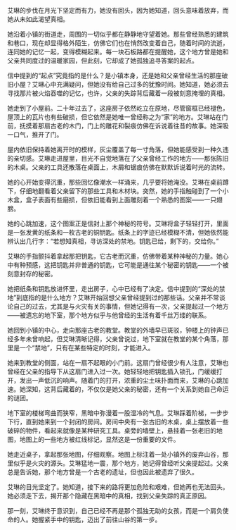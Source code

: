 艾琳的步伐在月光下坚定而有力，她没有回头，因为她知道，回头意味着放弃，而她从未如此渴望真相。

她沿着小镇的街道走，周围的一切似乎都在静静地守望着她。那些曾经熟悉的建筑和巷口，现在却显得格外陌生，仿佛它们也在悄然改变着自己，随着时间的流逝，连同她的记忆一起，变得模糊起来。每一块石板路都在提醒她，这个地方曾是她和父亲共同度过的温暖家园，但此刻，它却成了她孤独追寻答案的起点。

信中提到的“起点”究竟指的是什么？是小镇本身，还是她和父亲曾经生活的那座破旧小屋？艾琳心中充满疑问，但她没有给自己过多的犹豫时间。她知道，她必须去寻找那片被火焰吞噬的记忆，也许，父亲的失踪背后藏着一段被刻意掩埋的真相。

她走到了小屋前。二十年过去了，这座房子依然屹立在原地，尽管窗框已经褪色，屋顶上的瓦片也有些破损，但它依然是她唯一曾经称之为“家”的地方。艾琳站在门前，抚摸着那扇古老的木门，门上的雕花和裂痕仿佛在诉说着往昔的故事。她深吸一口气，推开了门。

屋内依旧保持着她离开时的模样，灰尘覆盖了每一寸角落，但她能感受到一种久违的亲切感。艾琳走进屋里，目光不自觉地落在了父亲曾经工作的地方——那张陈旧的木桌。父亲的工具还散落在桌面上，木屑和锯痕仿佛在默默诉说着时光的流转。

她的心开始变得沉重，那些回忆像潮水一样涌来，几乎要将她淹没。艾琳在桌前蹲下，仔细地翻看着父亲留下的那些工具和木材块。突然，她的手指触碰到了一个小木盒，盒子表面有些磨损，但依旧能看到上面雕刻着一个熟悉的图案——一只翅膀。

她的心跳加速，这个图案正是信封上那个神秘的符号。艾琳将盒子轻轻打开，里面是一张发黄的纸条和一枚古老的铜钥匙。纸条上的字迹已经模糊不清，但她依然能辨认出几行字：“若想知真相，寻访深处的禁地。钥匙已给，剩下的，交给你。”

艾琳的手指颤抖着拿起那把钥匙，它古老而沉重，仿佛带着某种神秘的力量。她心中有种预感，这把钥匙并非普通的钥匙，它可能是通往某个秘密的钥匙——一个被刻意封存的秘密。

她把纸条和钥匙放进怀里，走出房子，心中已经有了决定。信中提到的“深处的禁地”到底指的是什么地方？艾琳开始回想父亲曾经提到过的那些话。父亲并不常谈论自己的过去，尤其是与火灾有关的事情，但她记得有一次，父亲提起过一个地方——被遗忘的地下室，那个地方似乎与他曾经的生活有着千丝万缕的联系。

她回到小镇的中心，走向那座古老的教堂。教堂的外墙早已斑驳，钟楼上的钟声已经多年未曾响起，但艾琳清晰记得，父亲曾说过，地下室就在教堂的某个角落，那里是一个“禁地”，只有在某些特定的时刻，才能进入。

她来到教堂的侧面，站在一扇不起眼的小门前。这扇门曾经很少有人注意，艾琳也曾经在父亲的指导下从这扇门进入过一次。她轻轻地把钥匙插入锁孔，门缓缓打开，发出一声低沉的响声。随着门的打开，浓重的尘土味扑面而来，艾琳的心跳加速。她深知，这背后藏着的，不仅仅是她父亲的秘密，还有一个关系到她自己命运的谜团。

地下室的楼梯弯曲而狭窄，黑暗中弥漫着一股湿冷的气息。艾琳踩着阶梯，一步步下行，直到她来到一个封闭的房间。房间中央有一张古旧的木桌，桌上摆放着一些破碎的物件，看起来就像是某种研究工具。桌旁的墙壁上，悬挂着一张老旧的地图，地图上的一些地方被红线标记，显然这是一份重要的文件。

她走近桌子，拿起那张地图，仔细观察。地图上标注着一处小镇外的废弃山谷，那里似乎是火灾的源头。艾琳猛地一震，那个地方，她记得曾经听父亲提起过。父亲总是告诉她，那个地方曾是一个古老的遗址，但也因此被遗弃了很久。

艾琳的目光坚定了。她知道，接下来的路将更加危险和艰难，但她再也无法回头。她必须走下去，揭开那个隐藏在黑暗中的真相，找到父亲失踪的真正原因。

那一刻，艾琳终于意识到，自己已经不再是那个孤独无助的女孩，而是一个肩负使命的人。她握紧手中的钥匙，迈出了前往山谷的第一步。